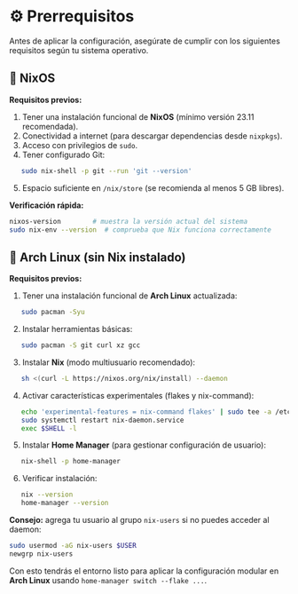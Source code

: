 # ⚙️ Prerrequisitos

Antes de aplicar la configuración, asegúrate de cumplir con los siguientes requisitos según tu sistema operativo.

## 🐧 NixOS

**Requisitos previos:**

1. Tener una instalación funcional de **NixOS** (mínimo versión 23.11 recomendada).
2. Conectividad a internet (para descargar dependencias desde `nixpkgs`).
3. Acceso con privilegios de `sudo`.
4. Tener configurado Git:

```bash
   sudo nix-shell -p git --run 'git --version'
```

5. Espacio suficiente en `/nix/store` (se recomienda al menos 5 GB libres).

**Verificación rápida:**

```bash
nixos-version        # muestra la versión actual del sistema
sudo nix-env --version  # comprueba que Nix funciona correctamente
```

## 🧰 Arch Linux (sin Nix instalado)

**Requisitos previos:**

1. Tener una instalación funcional de **Arch Linux** actualizada:

```bash
   sudo pacman -Syu
```

2. Instalar herramientas básicas:

```bash
   sudo pacman -S git curl xz gcc
```

3. Instalar **Nix** (modo multiusuario recomendado):

```bash
   sh <(curl -L https://nixos.org/nix/install) --daemon
```

4. Activar características experimentales (flakes y nix-command):

```bash
   echo 'experimental-features = nix-command flakes' | sudo tee -a /etc/nix/nix.conf
   sudo systemctl restart nix-daemon.service
   exec $SHELL -l
```

5. Instalar **Home Manager** (para gestionar configuración de usuario):

```bash
   nix-shell -p home-manager
```

6. Verificar instalación:

```bash
   nix --version
   home-manager --version
```

**Consejo:** agrega tu usuario al grupo `nix-users` si no puedes acceder al daemon:

```bash
sudo usermod -aG nix-users $USER
newgrp nix-users
```

Con esto tendrás el entorno listo para aplicar la configuración modular en **Arch Linux** usando `home-manager switch --flake ...`.
